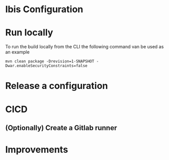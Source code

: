 # Ibis Configuration


# Run locally
To run the build locally from the CLI the following command van be used as an example

```
mvn clean package -Drevision=1-SNAPSHOT -Dwar.enableSecurityConstraints=false

```


# Release a configuration


# CICD



## (Optionally) Create a Gitlab runner



# Improvements



